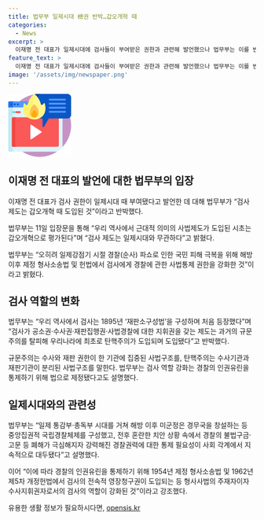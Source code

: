```yaml
---
title: 법무부 일제시대 檢권 반박…갑오개혁 때
categories:
  - News
excerpt: >
  이재명 전 대표가 일제시대에 검사들이 부여받은 권한과 관련해 발언했으나 법무부는 이를 반박하며 검사제도의 기원은 갑오개혁때로 주장했다. 또한, 검사 역할의 강화는 경찰의 인권유린을 통제하기 위해 이뤄진 것이라고 설명했다. 이에 대한 반론으로 이 전 대표는 검사 제도는 일제시대와 무관한 것이며, 검사의 역할 강화는 경찰의 인권유린을 통제하기 위한 것이라고 강조했다.
feature_text: >
  이재명 전 대표가 일제시대에 검사들이 부여받은 권한과 관련해 발언했으나 법무부는 이를 반박하며 검사제도의 기원은 갑오개혁때로 주장했다. 또한, 검사 역할의 강화는 경찰의 인권유린을 통제하기 위해 이뤄진 것이라고 설명했다. 이에 대한 반론으로 이 전 대표는 검사 제도는 일제시대와 무관한 것이며, 검사의 역할 강화는 경찰의 인권유린을 통제하기 위한 것이라고 강조했다.
image: '/assets/img/newspaper.png'
---
```


<p><img src="/assets/img/news.png" alt="rentncar 속보" /></p>

<h2 data-ke-size="size26">이재명 전 대표의 발언에 대한 법무부의 입장</h2>

<p data-ke-size="size16">이재명 전 대표가 검사 권한이 일제시대 때 부여됐다고 발언한 데 대해 법무부가 “검사 제도는 갑오개혁 때 도입된 것”이라고 반박했다.</p>

<p data-ke-size="size16">법무부는 11일 입장문을 통해 “우리 역사에서 근대적 의미의 사법제도가 도입된 시초는 갑오개혁으로 평가된다”며 “검사 제도는 일제시대와 무관하다”고 밝혔다.</p>

<p data-ke-size="size16">법무부는 “오히려 일제강점기 시절 경찰(순사) 파쇼로 인한 국민 피해 극복을 위해 해방 이후 제정 형사소송법 및 헌법에서 검사에게 경찰에 관한 사법통제 권한을 강화한 것”이라고 밝혔다.</p>

<h2 data-ke-size="size26">검사 역할의 변화</h2>

<p data-ke-size="size16">법무부는 “우리 역사에서 검사는 1895년 ‘재판소구성법’을 구성하며 처음 등장했다”며 “검사가 공소권·수사권·재판집행권·사법경찰에 대한 지휘권을 갖는 제도는 과거의 규문주의를 탈피해 우리나라에 최초로 탄핵주의가 도입되며 도입됐다”고 반박했다.</p>

<p data-ke-size="size16">규문주의는 수사와 재판 권한이 한 기관에 집중된 사법구조를, 탄핵주의는 수사기관과 재판기관이 분리된 사법구조를 말한다. 법무부는 검사 역할 강화는 경찰의 인권유린을 통제하기 위해 법으로 제정됐다고도 설명했다.</p>

<h2 data-ke-size="size26">일제시대와의 관련성</h2>

<p data-ke-size="size16">법무부는 “일제 통감부·총독부 시대를 거쳐 해방 이후 미군정은 경무국을 창설하는 등 중앙집권적 국립경찰체제를 구성했고, 전후 혼란한 치안 상황 속에서 경찰의 불법구금·고문 등 폐해가 극심해지자 강력해진 경찰권력에 대한 통제 필요성이 사회 각계에서 지속적으로 대두됐다”고 설명했다.</p>

<p data-ke-size="size16">이어 “이에 따라 경찰의 인권유린을 통제하기 위해 1954년 제정 형사소송법 및 1962년 제5차 개정헌법에서 검사의 전속적 영장청구권이 도입되는 등 형사사법의 주재자이자 수사지휘권자로서의 검사의 역할이 강화된 것”이라고 강조했다.</p>
유용한 생활 정보가 필요하시다면, <a href="https://opensis.kr" rel="dofollow">opensis.kr</a>


